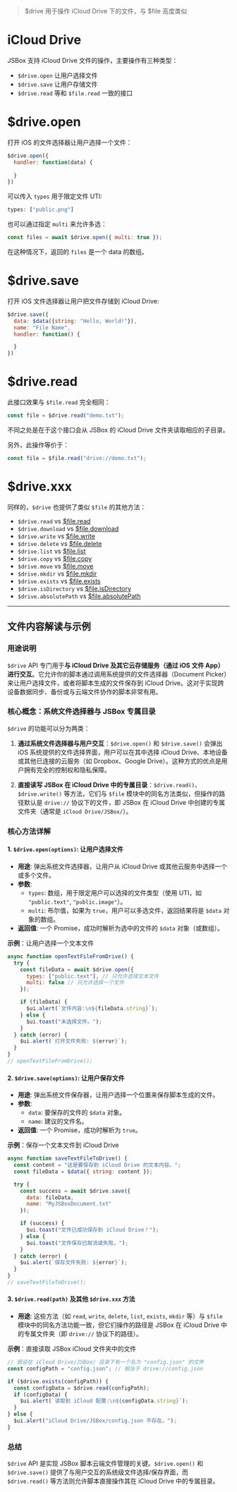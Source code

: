> $drive 用于操作 iCloud Drive 下的文件，与 $file 高度类似

# iCloud Drive

JSBox 支持 iCloud Drive 文件的操作，主要操作有三种类型：

- `$drive.open` 让用户选择文件
- `$drive.save` 让用户存储文件
- `$drive.read` 等和 `$file.read` 一致的接口

# $drive.open

打开 iOS 的文件选择器让用户选择一个文件：

```js
$drive.open({
  handler: function(data) {
    
  }
})
```

可以传入 `types` 用于限定文件 UTI:

```js
types: ["public.png"]
```

也可以通过指定 `multi` 来允许多选：

```js
const files = await $drive.open({ multi: true });
```

在这种情况下，返回的 `files` 是一个 data 的数组。

# $drive.save

打开 iOS 文件选择器让用户把文件存储到 iCloud Drive:

```js
$drive.save({
  data: $data({string: "Hello, World!"}),
  name: "File Name",
  handler: function() {

  }
})
```

# $drive.read

此接口效果与 `$file.read` 完全相同：

```js
const file = $drive.read("demo.txt");
```

不同之处是在于这个接口会从 JSBox 的 iCloud Drive 文件夹读取相应的子目录。

另外，此操作等价于：

```js
const file = $file.read("drive://demo.txt");
```

# $drive.xxx

同样的，`$drive` 也提供了类似 `$file` 的其他方法：

- `$drive.read` vs [$file.read](file/method.md?id=filereadpath)
- `$drive.download` vs [$file.download](file/method.md?id=filedownloadpath)
- `$drive.write` vs [$file.write](file/method.md?id=filewriteobject)
- `$drive.delete` vs [$file.delete](file/method.md?id=filedeletepath)
- `$drive.list` vs [$file.list](file/method.md?id=filelistpath)
- `$drive.copy` vs [$file.copy](file/method.md?id=filecopyobject)
- `$drive.move` vs [$file.move](file/method.md?id=filemoveobject)
- `$drive.mkdir` vs [$file.mkdir](file/method.md?id=filemkdirpath)
- `$drive.exists` vs [$file.exists](file/method.md?id=fileexistspath)
- `$drive.isDirectory` vs [$file.isDirectory](file/method.md?id=fileisdirectorypath)
- `$drive.absolutePath` vs [$file.absolutePath](file/method.md?id=fileabsolutepath)

---

## 文件内容解读与示例

### 用途说明

`$drive` API 专门用于**与 iCloud Drive 及其它云存储服务（通过 iOS 文件 App）进行交互**。它允许你的脚本通过调用系统提供的文件选择器（Document Picker）来让用户选择文件，或者将脚本生成的文件保存到 iCloud Drive。这对于实现跨设备数据同步、备份或与云端文件协作的脚本非常有用。

### 核心概念：系统文件选择器与 JSBox 专属目录

`$drive` 的功能可以分为两类：

1.  **通过系统文件选择器与用户交互**：`$drive.open()` 和 `$drive.save()` 会弹出 iOS 系统提供的文件选择界面，用户可以在其中选择 iCloud Drive、本地设备或其他已连接的云服务（如 Dropbox、Google Drive）。这种方式的优点是用户拥有完全的控制权和隐私保障。

2.  **直接读写 JSBox 在 iCloud Drive 中的专属目录**：`$drive.read()`、`$drive.write()` 等方法，它们与 `$file` 模块中的同名方法类似，但操作的路径默认是 `drive://` 协议下的文件，即 JSBox 在 iCloud Drive 中创建的专属文件夹（通常是 `iCloud Drive/JSBox/`）。

### 核心方法详解

#### 1. `$drive.open(options)`: 让用户选择文件

-   **用途**: 弹出系统文件选择器，让用户从 iCloud Drive 或其他云服务中选择一个或多个文件。
-   **参数**: 
    -   `types`: 数组，用于限定用户可以选择的文件类型（使用 UTI，如 `"public.text"`, `"public.image"`）。
    -   `multi`: 布尔值，如果为 `true`，用户可以多选文件，返回结果将是 `$data` 对象的数组。
-   **返回值**: 一个 Promise，成功时解析为选中的文件的 `$data` 对象（或数组）。

**示例**：让用户选择一个文本文件

```javascript
async function openTextFileFromDrive() {
  try {
    const fileData = await $drive.open({
      types: ["public.text"], // 只允许选择文本文件
      multi: false // 只允许选择一个文件
    });

    if (fileData) {
      $ui.alert(`文件内容:\n${fileData.string}`);
    } else {
      $ui.toast("未选择文件。");
    }
  } catch (error) {
    $ui.alert(`打开文件失败: ${error}`);
  }
}
// openTextFileFromDrive();
```

#### 2. `$drive.save(options)`: 让用户保存文件

-   **用途**: 弹出系统文件保存器，让用户选择一个位置来保存脚本生成的文件。
-   **参数**: 
    -   `data`: 要保存的文件的 `$data` 对象。
    -   `name`: 建议的文件名。
-   **返回值**: 一个 Promise，成功时解析为 `true`。

**示例**：保存一个文本文件到 iCloud Drive

```javascript
async function saveTextFileToDrive() {
  const content = "这是要保存到 iCloud Drive 的文本内容。";
  const fileData = $data({ string: content });

  try {
    const success = await $drive.save({
      data: fileData,
      name: "MyJSBoxDocument.txt"
    });

    if (success) {
      $ui.toast("文件已成功保存到 iCloud Drive！");
    } else {
      $ui.toast("文件保存已取消或失败。");
    }
  } catch (error) {
    $ui.alert(`保存文件失败: ${error}`);
  }
}
// saveTextFileToDrive();
```

#### 3. `$drive.read(path)` 及其他 `$drive.xxx` 方法

-   **用途**: 这些方法（如 `read`, `write`, `delete`, `list`, `exists`, `mkdir` 等）与 `$file` 模块中的同名方法功能一致，但它们操作的路径是 JSBox 在 iCloud Drive 中的专属文件夹（即 `drive://` 协议下的路径）。

**示例**：直接读取 JSBox iCloud 文件夹中的文件

```javascript
// 假设在 iCloud Drive/JSBox/ 目录下有一个名为 "config.json" 的文件
const configPath = "config.json"; // 相当于 drive://config.json

if ($drive.exists(configPath)) {
  const configData = $drive.read(configPath);
  if (configData) {
    $ui.alert(`读取到 iCloud 配置:\n${configData.string}`);
  }
} else {
  $ui.alert("iCloud Drive/JSBox/config.json 不存在。");
}
```

### 总结

`$drive` API 是实现 JSBox 脚本云端文件管理的关键。`$drive.open()` 和 `$drive.save()` 提供了与用户交互的系统级文件选择/保存界面，而 `$drive.read()` 等方法则允许脚本直接操作其在 iCloud Drive 中的专属目录。 
